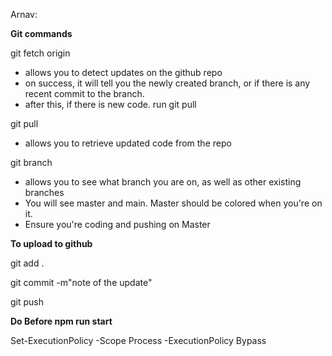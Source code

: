 Arnav: 

**Git commands**


git fetch origin 

  - allows you to detect updates on the github repo
  - on success, it will tell you the newly created branch, or if there is any recent commit to the branch.
  - after this, if there is new code. run git pull

git pull 
  - allows you to retrieve updated code from the repo


git branch
  - allows you to see what branch you are on, as well as other existing branches
  - You will see master and main. Master should be colored when you're on it.
  - Ensure you're coding and pushing on Master


**To upload to github**

git add .

git commit -m"note of the update"

git push 

**Do Before npm run start**

Set-ExecutionPolicy -Scope Process -ExecutionPolicy Bypass
